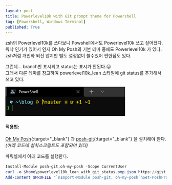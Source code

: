 ```yaml
---
layout: post
title: Powerlevel10k with Git prompt theme for Powershell
tag: [Powershell, Windows Terminal]
published: True
---
```



zsh의 Powerlevel10k를 쓰다보니 Powshell에서도 Powerlevel10k 쓰고 싶어졌다.  
워낙 인기가 있어서 인지 Oh My Posh의 기본 테마 중에도 Powerlevel10k 가 있다.  
zsh처럼 개인화 되진 않지만 별도 설정없이 쓸수있어 편한점도 있다.  

그런데... branch만 표시되고 status는 표시가 안된다.😑  
그래서 다른 테마를 참고하여 powerlevel10k_lean 스타일에 git status를 추가해서 쓰고 있다.  
 
![](../../img/2021-11-02-oh-my-posh-with-posh-git/2021-11-02-14-47-42.png)  



#### 적용법:  
[Oh My Posh](https://ohmyposh.dev/docs/themes){:target="_blank"} 과 [posh-git](http://dahlbyk.github.io/posh-git/){:target="_blank"} 을 설치해야 한다.  
_(아래 코드에 설치스크립트도 포함되어 있다)_  

파워쉘에서 아래 코드를 실행한다.

```powershell
Install-Module posh-git,oh-my-posh -Scope CurrentUser
curl -o $home\powerlevel10k_lean_with_git_status.omp.json https://gist.githubusercontent.com/MeganaD/2d1a501c2eb2642303831306ca5cb385/raw
Add-Content $PROFILE "`nImport-Module posh-git, oh-my-posh`nSet-PoshPrompt -Theme ~\powerlevel10k_lean_with_git_status.omp.json"

```





